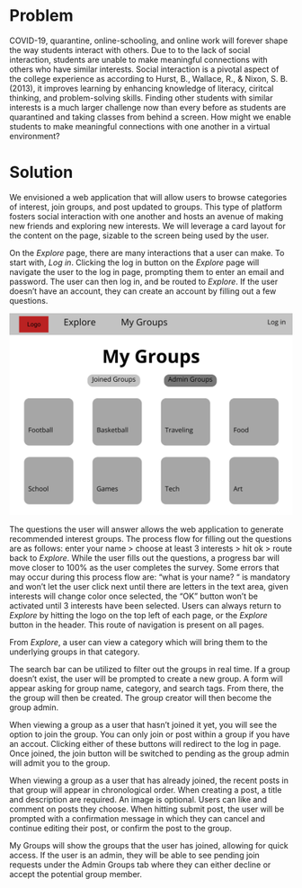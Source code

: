 # Problem

COVID-19, quarantine, online-schooling, and online work will forever shape the way students interact with others. Due to to the lack of social interaction, students are unable to make meaningful connections with others who have similar interests. Social interaction is a pivotal aspect of the college experience as according to Hurst, B., Wallace, R., & Nixon, S. B. (2013), it improves learning by enhancing knowledge of literacy, ciritcal thinking, and problem-solving skills. Finding other students with similar interests is a much larger challenge now than every before as students are quarantined and taking classes from behind a screen. How might we enable students to make meaningful connections with one another in a virtual environment?

# Solution

We envisioned a web application that will allow users to browse categories of interest, join groups, and post updated to groups. This type of platform fosters social interaction with one another and hosts an avenue of making new friends and exploring new interests. We will leverage a card layout for the content on the page, sizable to the screen being used by the user.

On the *Explore* page, there are many interactions that a user can make. To start with, *Log in*. Clicking the log in button on the *Explore* page will navigate the user to the log in page, prompting them to enter an email and password. The user can then log in, and be routed to *Explore*. If the user doesn’t have an account, they can create an account by filling out a few questions.

![Home page, Explore page](/public/img/homepage.png "sketch")

The questions the user will answer allows the web application to generate recommended interest groups. The process flow for filling out the questions are as follows: enter your name > choose at least 3 interests > hit ok > route back to *Explore*. While the user fills out the questions, a progress bar will move closer to 100% as the user completes the survey. Some errors that may occur during this process flow are: “what is your name? “ is mandatory and won’t let the user click next until there are letters in the text area, given interests will change color once selected, the “OK” button won’t be activated until 3 interests have been selected. Users can always return to *Explore* by hitting the logo on the top left of each page, or the *Explore* button in the header. This route of navigation is present on all pages.

From *Explore*, a user can view a category which will bring them to the underlying groups in that category. 
 
The search bar can be utilized to filter out the groups in real time. If a group doesn’t exist, the user will be prompted to create a new group. A form will appear asking for group name, category, and search tags. From there, the the group will then be created. The group creator will then become the group admin.

When viewing a group as a user that hasn’t joined it yet, you will see the option to join the group. You can only join or post within a group if you have an accout. Clicking either of these buttons will redirect to the log in page. Once joined, the join button will be switched to pending as the group admin will admit you to the group.

When viewing a group as a user that has already joined, the recent posts in that group will appear in chronological order. When creating a post, a title and description are required. An image is optional. Users can like and comment on posts they choose. When hitting submit post, the user will be prompted with a confirmation message in which they can cancel and continue editing their post, or confirm the post to the group.

My Groups will show the groups that the user has joined, allowing for quick access. If the user is an admin, they will be able to see pending join requests under the Admin Groups tab where they can either decline or accept the potential group member.
